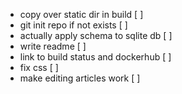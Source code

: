 - copy over static dir in build [ ]
- git init repo if not exists [ ]
- actually apply schema to sqlite db [ ]
- write readme [ ]
- link to build status and dockerhub [ ]
- fix css [ ]
- make editing articles work [ ]
